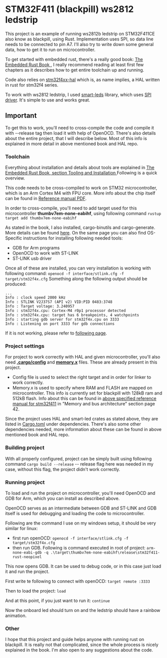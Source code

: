 # STM32F411 (blackpill) ws2812 ledstrip

This project is an example of running ws2812b ledstrip on STM32F411CE also know as blackpill, using Rust. Implementation uses SPI, so data line needs to be connected to pin A7. I'll also try to write down some general data, how to get it to run on microcontroller.

To get started with embedded rust, there's a really good book: [The Embedded Rust Book ](https://docs.rust-embedded.org/book/intro/index.html), I really recommend reading at least first few chapters as it describes how to get entire toolchain up and running. 

Code also relies on [stm32f4xx-hal](https://github.com/stm32-rs/stm32f4xx-hal) which is, as name implies, a HAL written in rust for stm32f4 series.

To work with ws2812 ledstrip, I used [smart-leds](https://github.com/smart-leds-rs/smart-leds) library, which uses [SPI driver](https://github.com/smart-leds-rs/ws2812-spi-rs). It's simple to use and works great.

## Important

To get this to work, you'll need to cross-compile the code and compile it with --release tag then load it with help of OpenOCD. There's also details about the entire project, that I will describe below. Most of this info is explained in more detail in above mentioned book and HAL repo.

### Toolchain

Everything about installation and details about tools are explained in [The Embedded Rust Book, section Tooling and Installation
](https://docs.rust-embedded.org/book/intro/tooling.html)Following is a quick overview.

This code needs to be cross-compiled to work on STM32 microcontroller, which is an Arm Cortex M4 with FPU core. More info about the chip itself can be found in [Reference manual PDF](https://www.st.com/resource/en/reference_manual/dm00119316-stm32f411xc-e-advanced-arm-based-32-bit-mcus-stmicroelectronics.pdf).


In order to cross-compile, you'll need to add target used for this microcontroller <b>thumbv7em-none-eabihf</b>, using following command
```rustup target add thumbv7em-none-eabihf```

As stated in the book, I also installed, cargo-binutils and cargo-generate.
More details can be found [here](https://docs.rust-embedded.org/book/intro/install.html).
On the same page you can also find OS-Specific instructions for installing following needed tools:
- GDB for Arm programs
- OpenOCD to work with ST-LINK
- ST-LINK usb driver

Once all of these are installed, you can very installation is working with following command:
```openocd -f interface/stlink.cfg -f target/stm32f4x.cfg```
Something along the following output should be produced:
```
...
Info : clock speed 2000 kHz
Info : STLINK V2J37S7 (API v2) VID:PID 0483:3748
Info : Target voltage: 3.240957
Info : stm32f4x.cpu: Cortex-M4 r0p1 processor detected
Info : stm32f4x.cpu: target has 6 breakpoints, 4 watchpoints
Info : starting gdb server for stm32f4x.cpu on 3333
Info : Listening on port 3333 for gdb connections
```
If it is not working, please refer to [following page](https://docs.rust-embedded.org/book/intro/install/verify.html).

### Project settings

For project to work correctly with HAL and given microcontroller, you'll also need <b>[.cargo/config](https://github.com/blaz-r/STM32F411-rust-neopixel/tree/main/.cargo/config)</b> and <b>[memory.x](https://github.com/blaz-r/STM32F411-rust-neopixel/tree/main/memory.x)</b> files. These are already present in this project.
- Config file is used to select the right target and in order for linker to work correctly.
- Memory.x is used to specify where RAM and FLASH are mapped on microcontroller. This info is currently set for blackpill with 128kB ram and 512kB flash. Info about this can be found in [above specified reference manual for stm32f411](https://www.st.com/resource/en/reference_manual/dm00119316-stm32f411xc-e-advanced-arm-based-32-bit-mcus-stmicroelectronics.pdf)  in "Memory and bus architecture" section page 42.

Since the project uses HAL and smart-led crates as stated above, they are listed in [Cargo.toml](https://github.com/blaz-r/STM32F411-rust-neopixel/tree/main/Cargo.toml) under dependencies. There's also some other dependencies needed, more information about these can be found in above mentioned book and HAL repo.

### Building project

With all properly configured, project can be simply built using following command
```cargo build --release```
-- release flag here was needed in my case, without this flag, the project didn't work correctly.

### Running project

To load and run the project on microcontroller, you'll need OpenOCD and GDB for Arm, which you can install as described above.

OpenOCD serves as an intermediate between GDB and ST-LINK and GDB itself is used for debugging and loading the code to microcontroller.

Following are the command I use on my windows setup, it should be very similar for linux:
- first run openOCD: 
```openocd -f interface/stlink.cfg -f target/stm32f4x.cfg```
- then run GDB. Following is command executed in root of project:
    ```arm-none-eabi-gdb -q .\target\thumbv7em-none-eabihf\release\stm32f411-rust-neopixel```

This now opens GDB. It can be used to debug code, or in this case just load it and run the project.

First write te following to connect with openOCD:
```target remote :3333```

Then to load the project:
```load```

And at this point, if you just want to run it:
```continue```

Now the onboard led should turn on and the ledstrip should have a rainbow animation.


### Other

I hope that this project and guide helps anyone with running rust on blackpill. It is really not that complicated, since the whole process is nicely explained in the book. I'm also open to any suggestions about the code.